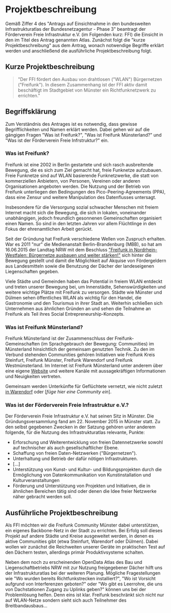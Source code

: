 # Projektbeschreibung
Gemäß Ziffer 4 des "Antrags auf Einsichtnahme in den bundesweiten Infrastrukturatlas der Bundesnetzagentur - Phase 3" beantragt der Förderverein Freie Infrastruktur e.V. (im Folgenden kurz: FFI) die Einsicht in den im Titel des Antrag genannten Atlas. Zunächst folgt die "kurze Projektbeschreibung" aus dem Antrag, wonach notwendige Begriffe erklärt werden und anschließend die ausführliche Projektbeschreibung folgt.

## Kurze Projektbeschreibung
> "Der FFI fördert den Ausbau von drahtlosen ("WLAN") Bürgernetzen ("Freifunk"). In diesem Zusammenhang ist der FFI aktiv damit beschäftigt im Stadtgebiet von Münster ein Richtfunknetzwerk zu errichten."

## Begriffsklärung
Zum Verständnis des Antrages ist es notwendig, dass gewisse Begrifflichkeiten und Namen erklärt werden. Dabei gehen wir auf die gängigen Fragen "Was ist Freifunk?", "Was ist Freifunk Münsterland?" und "Was ist der Förderverein Freie Infrstruktur?" ein.

### Was ist Freifunk?
Freifunk ist eine 2002 in Berlin gestartete und sich rasch ausbreitende Bewegung, die es sich zum Ziel gemacht hat, freie Funknetze aufzubauen. Freie Funknetze sind auf WLAN basierende Funknetzwerke, die statt von kommerziellen Anbietern, von Personen, Vereinen oder anderen Organisationen angeboten werden. Die Nutzung und der Betrieb von Freifunk unterliegen den Bedingungen des Pico-Peering-Agreements (PPA), dass eine Zensur und weitere Manipulation des Datenflusses untersagt.

Insbesondere für die Versorgung sozial schwacher Menschen mit freiem Internet macht sich die Bewegung, die sich in lokalen, voneinander unabhängigen, jedoch freundlich gesonnenen Gemeinschaften organisiert einen Namen. So sind in den letzten Jahren vor allem Flüchtlinge in den Fokus der ehrenamtlichen Arbeit gerückt.

Seit der Gründung hat Freifunk verschiedene Wellen von Zuspruch erhalten. War es 2011 "nur" die Medienanstalt Berlin-Brandenburg (MBB), so hat am 16.06.2015 der Landtag NRW mit dem Beschluss ["Freifunk in Nordrhein-Westfalen: Bürgernetze ausbauen und weiter stärken!"](http://www.landtag.nrw.de/portal/WWW/dokumentenarchiv/Dokument/MMD16-8970.pdf "Drucksache 16/8970") sich hinter die Bewegung gestellt und damit die Möglichkeit auf Akquise von Fördergeldern aus Landesmitteln sowie die Benutzung der Dächer der landeseigenen Liegenschaften gegeben.

Viele Städte und Gemeinden haben das Potential in freiem WLAN entdeckt und treten unserer Bewegung bei, um Innenstädte, Sehenswürdigkeiten und weitere wichtige Plätze mit Freifunk zu versorgen. Städte wie Münster und Dülmen sehen öffentliches WLAN als wichtig für den Handel, die Gastronomie und den Tourismus in ihrer Stadt an. Weiterhin schließen sich Unternehmen aus ähnlichen Gründen an und sehen die Teilnahme an Freifunk als Teil ihres Social Entrepreneurship-Konzepts.

### Was ist Freifunk Münsterland?
Freifunk Münsterland ist der Zusammenschluss der Freifunk-Gemeinschaften (im Sprachgebrauch der Bewegung: Communities) im Münsterland hinsichtlich der gemeinsam genutzten Technik. Zu den im Verbund stehenden Communities gehören Initiativen wie Freifunk Kreis Steinfurt, Freifunk Münster, Freifunk Warendorf und Freifunk Westmünsterland. Im Internet ist Freifunk Münsterland unter anderem über eine eigene [Website](https://freifunk-muensterland.de/) und weitere Kanäle mit aussagekräftigen Informationen und Neuigkeiten vertreten.

Gemeinsam werden Unterkünfte für Geflüchtete vernetzt, wie nicht zuletzt [in Warendorf](https://freifunk-muensterland.de/freifunk-fuer-fluechtlinge-in-drei-tagen/) oder [*füge hier eine Community ein*].

### Was ist der Förderverein Freie Infrastruktur e.V.?
Der Förderverein Freie Infrastruktur e.V. hat seinen Sitz in Münster. Die Gründungsversammlung fand am 22. November 2015 in Münster statt. Zu den selbst gegebenen Zwecken in der Satzung gehören unter anderem folgende, für die Nutzung des Infrastrukturatlas relevante, Punkte:

* Erforschung und Weiterentwicklung von freien Datennetzwerke sowohl auf technischer als auch gesellschaftlicher Ebene. 
* Schaffung von freien Daten-Netzwerken ("Bürgernetzen").
* Unterhaltung und Betrieb der dafür nötigen Infrastrukturen.
* […]
* Unterstützung von Kunst- und Kultur- und Bildungsprojekten durch die Ermöglichung von Datenkommunikation von Kunstinstallation und Kulturveranstaltungen
* Förderung und Unterstützung von Projekten und Initiativen, die in ähnlichen Bereichen tätig sind oder denen die Idee freier Netzwerke näher gebracht werden soll.

## Ausführliche Projektbeschreibung

Als FFI möchten wir die Freifunk Community Münster dabei unterstützen, ein eigenes Backbone-Netz in der Stadt zu errichten. Bei Erfolg soll dieses Projekt auf andere Städte und Kreise ausgeweitet werden, in denen es aktive Communities gibt (etwa Steinfurt, Warendorf oder Dülmen). Dabei wollen wir zunächst die Reichweiten unserer Geräte im praktischen Test auf den Dächern testen, allerdings primär Produktivsysteme schalten.

Neben dem noch zu erscheinenden OpenData Atlas des Bau und Liegenschaftbetriebs NRW mit zur Nutzung freigegebener Dächer hilft uns der Infrastrukturatlas bei der weiteren Planung. Mögliche Fragestellungen wie "Wo wurden bereits Richtfunkstrecken installiert?", "Wo ist Vorsicht aufgrund von Interferenzen geboten?" oder "Wo gibt es Leerrohre, die uns von Dachstationen Zugang zu Uplinks geben?" können uns bei der Problemlösung helfen. Denn eins ist klar. Freifunk beschränkt sich nicht nur auf WLAN-Netze sondern sieht sich auch Teilnehmer des Breitbandausbaus...
